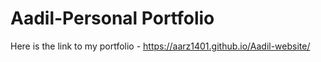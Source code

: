 # Aadil-Personal Portfolio
Here is the link to my portfolio - 
https://aarz1401.github.io/Aadil-website/
